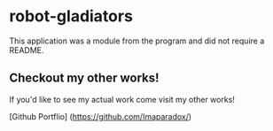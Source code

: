 # robot-gladiators
This application was a module from the program and did not require a README.

## Checkout my other works!
If you'd like to see my actual work come visit my other works!

[Github Portflio] (https://github.com/Imaparadox/) 
